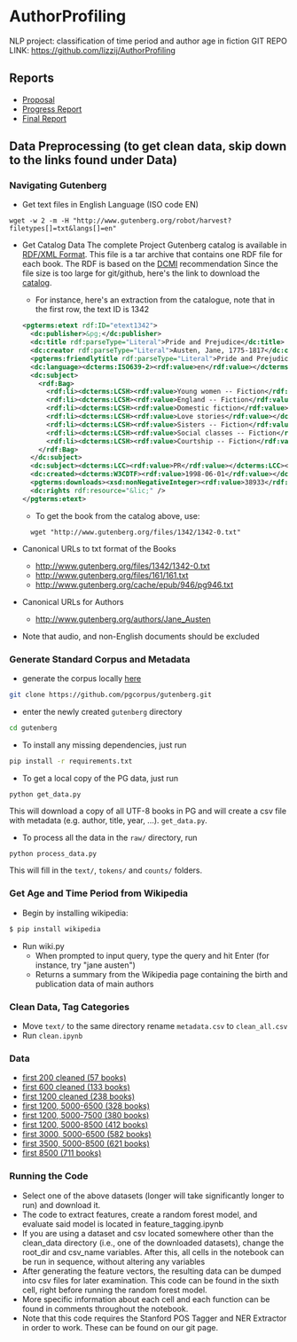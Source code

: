 # AuthorProfiling
NLP project: classification of time period and author age in fiction
GIT REPO LINK: https://github.com/lizzij/AuthorProfiling

## Reports
- [Proposal](https://github.com/lizzij/AuthorProfiling/blob/master/reports/NLP%20Proposal.pdf)
- [Progress Report](https://github.com/lizzij/AuthorProfiling/blob/master/reports/NLP%20Progress%20Report.pdf)
- [Final Report](https://github.com/lizzij/AuthorProfiling/blob/master/reports/NLP%20Final%20Report.pdf)

## Data Preprocessing (to get clean data, skip down to the links found under Data)

### Navigating Gutenberg
- Get text files in English Language (ISO code EN)
```shell
wget -w 2 -m -H "http://www.gutenberg.org/robot/harvest?filetypes[]=txt&langs[]=en"
```

- Get Catalog Data
The complete Project Gutenberg catalog is available in [RDF/XML Format](https://www.w3.org/RDF/).
This file is a tar archive that contains one RDF file for each book. The RDF is based on the [DCMI](http://dublincore.org/documents/dc-rdf/) recommendation
Since the file size is too large for git/github, here's the link to download the [catalog](https://www.gutenberg.org/wiki/Gutenberg:Feeds).

  - For instance, here's an extraction from the catalogue, note that in the first row, the text ID is 1342
  ```xml
  <pgterms:etext rdf:ID="etext1342">
    <dc:publisher>&pg;</dc:publisher>
    <dc:title rdf:parseType="Literal">Pride and Prejudice</dc:title>
    <dc:creator rdf:parseType="Literal">Austen, Jane, 1775-1817</dc:creator>
    <pgterms:friendlytitle rdf:parseType="Literal">Pride and Prejudice by Jane Austen</pgterms:friendlytitle>
    <dc:language><dcterms:ISO639-2><rdf:value>en</rdf:value></dcterms:ISO639-2></dc:language>
    <dc:subject>
      <rdf:Bag>
        <rdf:li><dcterms:LCSH><rdf:value>Young women -- Fiction</rdf:value></dcterms:LCSH></rdf:li>
        <rdf:li><dcterms:LCSH><rdf:value>England -- Fiction</rdf:value></dcterms:LCSH></rdf:li>
        <rdf:li><dcterms:LCSH><rdf:value>Domestic fiction</rdf:value></dcterms:LCSH></rdf:li>
        <rdf:li><dcterms:LCSH><rdf:value>Love stories</rdf:value></dcterms:LCSH></rdf:li>
        <rdf:li><dcterms:LCSH><rdf:value>Sisters -- Fiction</rdf:value></dcterms:LCSH></rdf:li>
        <rdf:li><dcterms:LCSH><rdf:value>Social classes -- Fiction</rdf:value></dcterms:LCSH></rdf:li>
        <rdf:li><dcterms:LCSH><rdf:value>Courtship -- Fiction</rdf:value></dcterms:LCSH></rdf:li>
      </rdf:Bag>
    </dc:subject>
    <dc:subject><dcterms:LCC><rdf:value>PR</rdf:value></dcterms:LCC></dc:subject>
    <dc:created><dcterms:W3CDTF><rdf:value>1998-06-01</rdf:value></dcterms:W3CDTF></dc:created>
    <pgterms:downloads><xsd:nonNegativeInteger><rdf:value>38933</rdf:value></xsd:nonNegativeInteger></pgterms:downloads>
    <dc:rights rdf:resource="&lic;" />
  </pgterms:etext>
  ```

  - To get the book from the catalog above, use:
  ```shell
    wget "http://www.gutenberg.org/files/1342/1342-0.txt"
  ```

- Canonical URLs to txt format of the Books
  - http://www.gutenberg.org/files/1342/1342-0.txt
  - http://www.gutenberg.org/files/161/161.txt
  - http://www.gutenberg.org/cache/epub/946/pg946.txt
- Canonical URLs for Authors
  - http://www.gutenberg.org/authors/Jane_Austen
- Note that audio, and non-English documents should be excluded

### Generate Standard Corpus and Metadata
- generate the corpus locally [here](https://github.com/pgcorpus/gutenberg)
```bash
git clone https://github.com/pgcorpus/gutenberg.git
```
- enter the newly created `gutenberg` directory
```bash
cd gutenberg
```

- To install any missing dependencies, just run
```bash
pip install -r requirements.txt
```

- To get a local copy of the PG data, just run
```
python get_data.py
```
This will download a copy of all UTF-8 books in PG and will create a csv file with metadata (e.g. author, title, year, ...).
 `get_data.py`.

- To process all the data in the `raw/` directory, run
```bash
python process_data.py
```
This will fill in the `text/`, `tokens/` and `counts/` folders.

### Get Age and Time Period from Wikipedia
- Begin by installing wikipedia:
```bash
$ pip install wikipedia
```

- Run wiki.py
  - When prompted to input query, type the query and hit Enter (for instance, try "jane austen")
  - Returns a summary from the Wikipedia page containing the birth and publication data of main authors

### Clean Data, Tag Categories
- Move `text/` to the same directory rename `metadata.csv` to `clean_all.csv`
- Run `clean.ipynb`

### Data
- [first 200 cleaned (57 books)](https://drive.google.com/open?id=1hDY0QSshBv_b2574L2pFXm7PvDpEGSr1)
- [first 600 cleaned (133 books)](https://drive.google.com/open?id=1FDJ1zvcHHAw5viKvEi3RAheISXYCRCX7)
- [first 1200 cleaned (238 books)](https://drive.google.com/open?id=1WcLkI-uBUKJ2V79wGyGE6oY6-24qfaWB)
- [first 1200, 5000-6500 (328 books)](https://drive.google.com/open?id=1eJ7CR9lX544_IXwbBXgUgY9pEpIpg9vK)
- [first 1200, 5000-7500 (380 books)](https://drive.google.com/open?id=1CiAIq8zgWzrQRSkiacvkmIAaHaocmslT)
- [first 1200, 5000-8500 (412 books)](https://drive.google.com/open?id=1pEZ7zU4-HrkvWt2q-t83p-RPUvMPmb-1)
- [first 3000, 5000-6500 (582 books)](https://drive.google.com/open?id=1veTg-NOKbNrp-TIadYNLBlt7BZhdaL5Z)
- [first 3500, 5000-8500 (621 books)](https://drive.google.com/open?id=13OAsKLyJGmLsiOcZcc--F7fYBtCTndZg)
- [first 8500 (711 books)](https://drive.google.com/open?id=1u0iFeKaIEC7u7FBWkHS6fMWueHn3C30h)

### Running the Code
- Select one of the above datasets (longer will take significantly longer to run) and download it. 
- The code to extract features, create a random forest model, and evaluate said model is located in feature_tagging.ipynb
- If you are using a dataset and csv located somewhere other than the clean_data directory (i.e., one of the downloaded datasets), change the root_dir and csv_name variables. After this, all cells in the notebook can be run in sequence, without altering any variables
- After generating the feature vectors, the resulting data can be dumped into csv files for later examination. This code can be found in the sixth cell, right before running the random forest model. 
- More specific information about each cell and each function can be found in comments throughout the notebook.
- Note that this code requires the Stanford POS Tagger and NER Extractor in order to work. These can be found on our git page.
